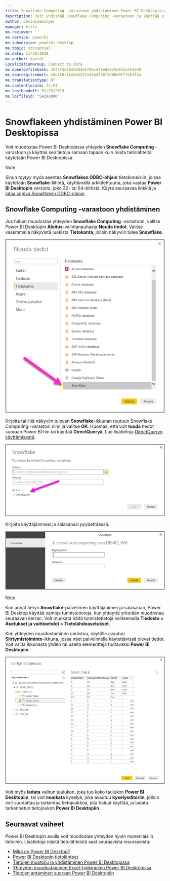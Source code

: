 ```yaml
---
title: Snowflake Computing -varastoon yhdistäminen Power BI Desktopissa
description: Voit yhdistää Snowflake Computing -varastoon ja käyttää sitä helposti Power BI Desktopissa
author: davidiseminger
manager: kfile
ms.reviewer: ''
ms.service: powerbi
ms.subservice: powerbi-desktop
ms.topic: conceptual
ms.date: 11/28/2018
ms.author: davidi
LocalizationGroup: Connect to data
ms.openlocfilehash: 4571f3e4622dd4e1f0bc476e02e25e835a7d1e20
ms.sourcegitcommit: c8c126c1b2ab4527a16a4fb8f5208e0f7fa5ff5a
ms.translationtype: HT
ms.contentlocale: fi-FI
ms.lasthandoff: 01/15/2019
ms.locfileid: "54292886"
---
```

# <a name="connect-to-snowflake-in-power-bi-desktop"></a>Snowflakeen yhdistäminen Power BI Desktopissa
Voit muodostaa Power BI Desktopissa yhteyden **Snowflake Computing** -varastoon ja käyttää sen tietoja samaan tapaan kuin muita tietolähteitä käytetään Power BI Desktopissa. 

> [!NOTE]
> Sinun *täytyy* myös asentaa **Snowflaken ODBC-ohjain** tietokoneisiin, joissa käytetään **Snowflake**-liitintä, käyttämällä arkkitehtuuria, joka vastaa **Power BI Desktopin** versiota, joko 32- tai 64-bittistä. Käytä seuraavaa linkkiä ja [lataa sopiva Snowflaken ODBC-ohjain](http://go.microsoft.com/fwlink/?LinkID=823762).
> 
> 

## <a name="connect-to-a-snowflake-computing-warehouse"></a>Snowflake Computing -varastoon yhdistäminen
Jos haluat muodostaa yhteyden **Snowflake Computing** ‑varastoon, valitse Power BI Desktopin **Aloitus**-valintanauhasta **Nouda tiedot**. Valitse vasemmalla näkyvistä luokista **Tietokanta**, jolloin näkyviin tulee **Snowflake**.

![](media/desktop-connect-snowflake/connect_snowflake_2b.png)

Kirjoita tai liitä näkyviin tulevan **Snowflake**-ikkunan ruutuun Snowflake Computing -varastosi nimi ja valitse **OK**. Huomaa, että voit **tuoda** tiedot suoraan Power BI:hin tai käyttää **DirectQueryä**. Lue lisätietoja [DirectQueryn käyttämisestä](desktop-use-directquery.md).

![](media/desktop-connect-snowflake/connect_snowflake_3.png)

Kirjoita käyttäjänimesi ja salasanasi pyydettäessä.

![](media/desktop-connect-snowflake/connect_snowflake_4.png)

> [!NOTE]
> Kun annat tietyn **Snowflake**-palvelimen käyttäjänimen ja salasanan, Power BI Desktop käyttää samoja tunnistetietoja, kun yhteyttä yritetään muodostaa seuraavan kerran. Voit muokata näitä tunnistetietoja valitsemalla **Tiedosto > Asetukset ja vaihtoehdot > Tietolähdeasetukset**.
> 
> 

Kun yhteyden muodostaminen onnistuu, näytölle avautuu **Siirtymistoiminto**-ikkuna, jossa näet palvelimella käytettävissä olevat tiedot. Voit valita ikkunasta yhden tai useita elementtejä tuotavaksi **Power BI Desktopiin**.

![](media/desktop-connect-snowflake/connect_snowflake_5.png)

Voit myös **ladata** valitun taulukon, joka tuo koko taulukon **Power BI Desktopiin**, tai voit **muokata** kyselyä, joka avautuu **kyselyeditoriin**, jolloin voit suodattaa ja tarkentaa tietojoukkoa, jota haluat käyttää, ja ladata tarkennetun tietojoukon **Power BI Desktopiin**.

## <a name="next-steps"></a>Seuraavat vaiheet
Power BI Desktopin avulla voit muodostaa yhteyden hyvin monenlaisiin tietoihin. Lisätietoja näistä tietolähteistä saat seuraavista resursseista:

* [Mikä on Power BI Desktop?](desktop-what-is-desktop.md)
* [Power BI Desktopin tietolähteet](desktop-data-sources.md)
* [Tietojen muotoilu ja yhdistäminen Power BI Desktopissa](desktop-shape-and-combine-data.md)
* [Yhteyden muodostaminen Excel-työkirjoihin Power BI Desktopissa](desktop-connect-excel.md)   
* [Tietojen antaminen suoraan Power BI Desktopiin](desktop-enter-data-directly-into-desktop.md)   

